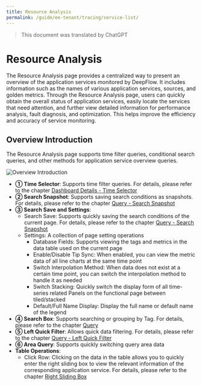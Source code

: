```yaml
---
title: Resource Analysis
permalink: /guide/ee-tenant/tracing/service-list/
---
```


> This document was translated by ChatGPT

# Resource Analysis

The Resource Analysis page provides a centralized way to present an overview of the application services monitored by DeepFlow. It includes information such as the names of various application services, sources, and golden metrics. Through the Resource Analysis page, users can quickly obtain the overall status of application services, easily locate the services that need attention, and further view detailed information for performance analysis, fault diagnosis, and optimization. This helps improve the efficiency and accuracy of service monitoring.

## Overview Introduction

The Resource Analysis page supports time filter queries, conditional search queries, and other methods for application service overview queries.

![Overview Introduction](https://yunshan-guangzhou.oss-cn-beijing.aliyuncs.com/pub/pic/20230920650a602e67679.png)

- **① Time Selector**: Supports time filter queries. For details, please refer to the chapter [Dashboard Details - Time Selector](../dashboard/use/)
- **② Search Snapshot**: Supports saving search conditions as snapshots. For details, please refer to the chapter [Query - Search Snapshot](../query/history/)
- **③ Search Save and Settings**:
  - Search Save: Supports quickly saving the search conditions of the current page. For details, please refer to the chapter [Query - Search Snapshot](../query/history/)
  - Settings: A collection of page setting operations
    - Database Fields: Supports viewing the tags and metrics in the data table used on the current page
    - Enable/Disable Tip Sync: When enabled, you can view the metric data of all line charts at the same time point
    - Switch Interpolation Method: When data does not exist at a certain time point, you can switch the interpolation method to handle it as needed
    - Switch Stacking: Quickly switch the display form of all time-series related Panels on the functional page between tiled/stacked
    - Default/Full Name Display: Display the full name or default name of the legend
- **④ Search Box**: Supports searching or grouping by Tag. For details, please refer to the chapter [Query](../query/overview/)
- **⑤ Left Quick Filter**: Allows quick data filtering. For details, please refer to the chapter [Query - Left Quick Filter](../query/left-quick-filter/)
- **⑥ Area Query**: Supports quickly switching query area data
- **Table Operations**:
  - Click Row: Clicking on the data in the table allows you to quickly enter the right sliding box to view the relevant information of the corresponding application service. For details, please refer to the chapter [Right Sliding Box](./right-sliding-box/)